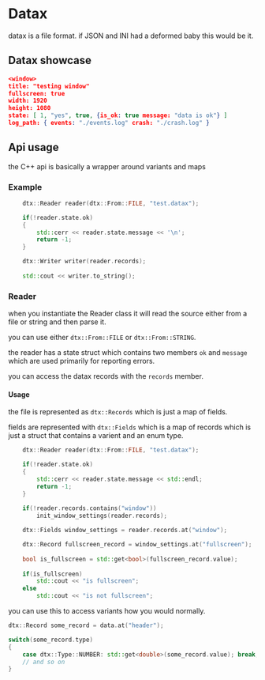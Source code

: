 # Datax

datax is a file format. if JSON and INI had a deformed baby this would be it.

## Datax showcase

```json
<window>
title: "testing window"
fullscreen: true
width: 1920
height: 1080
state: [ 1, "yes", true, {is_ok: true message: "data is ok"} ]
log_path: { events: "./events.log" crash: "./crash.log" }
```

## Api usage

the C++ api is basically a wrapper around variants and maps

### Example
```c++
    dtx::Reader reader(dtx::From::FILE, "test.datax");

    if(!reader.state.ok)
    {
        std::cerr << reader.state.message << '\n';
        return -1;
    }

    dtx::Writer writer(reader.records);
    
    std::cout << writer.to_string();
```

### Reader
when you instantiate the Reader class it will read the source either from a file or string and then parse it.

you can use either `dtx::From::FILE` or `dtx::From::STRING`.

the reader has a state struct which contains two members `ok` and `message` which are used primarily for reporting errors.

you can access the datax records with the `records` member.

#### Usage
the file is represented as `dtx::Records` which is just a map of fields.

fields are represented with `dtx::Fields` which is a map of records which is just a struct that contains a varient and an enum type.

```c++
    dtx::Reader reader(dtx::From::FILE, "test.datax");

    if(!reader.state.ok)
    {
        std::cerr << reader.state.message << std::endl;
        return -1;
    }
    
    if(!reader.records.contains("window"))
        init_window_settings(reader.records);

    dtx::Fields window_settings = reader.records.at("window");

    dtx::Record fullscreen_record = window_settings.at("fullscreen");
    
    bool is_fullscreen = std::get<bool>(fullscreen_record.value);
    
    if(is_fullscreen)
        std::cout << "is fullscreen";
    else
        std::cout << "is not fullscreen";
```
you can use this to access variants how you would normally.
```c++
dtx::Record some_record = data.at("header");

switch(some_record.type)
{
    case dtx::Type::NUMBER: std::get<double>(some_record.value); break;
    // and so on
}
```

